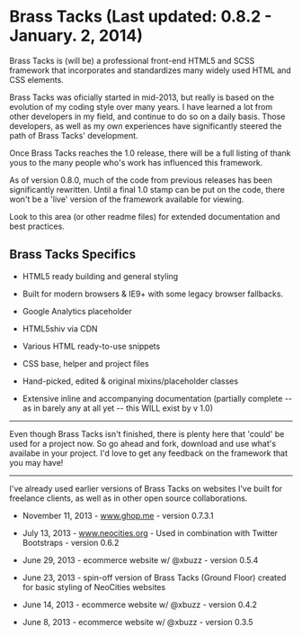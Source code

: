# Brass Tacks (Last updated: 0.8.2 - January. 2, 2014)

Brass Tacks is (will be) a professional front-end HTML5 and SCSS framework that incorporates and
standardizes many widely used HTML and CSS elements.

Brass Tacks was oficially started in mid-2013, but really is based on the evolution of my
coding style over many years. I have learned a lot from other developers in my field, and
continue to do so on a daily basis. Those developers, as well as my own experiences have
significantly steered the path of Brass Tacks' development.

Once Brass Tacks reaches the 1.0 release, there will be a full listing of thank yous to the
many people who's work has influenced this framework.

As of version 0.8.0, much of the code from previous releases has been significantly rewritten.
Until a final 1.0 stamp can be put on the code, there won't be a 'live' version of the framework
available for viewing.

Look to this area (or other readme files) for extended documentation and best practices.


## Brass Tacks Specifics

* HTML5 ready building and general styling
* Built for modern browsers & IE9+ with some legacy browser fallbacks.
* Google Analytics placeholder
* HTML5shiv via CDN
* Various HTML ready-to-use snippets
* CSS base, helper and project files
* Hand-picked, edited & original mixins/placeholder classes

* Extensive inline and accompanying documentation (partially complete -- as in barely any at all yet -- this WILL exist by v 1.0)

<hr />

Even though Brass Tacks isn't finished, there is plenty here that 'could' be used for a project now.
So go ahead and fork, download and use what's availabe in your project.  I'd love to get any feedback
on the framework that you may have!

<hr />


I've already used earlier versions of Brass Tacks on websites I've built for freelance clients, as
well as in other open source collaborations.

* November 11, 2013     - www.ghop.me - version 0.7.3.1

* July 13, 2013         - www.neocities.org - Used in combination with
                          Twitter Bootstraps - version 0.6.2

* June 29, 2013         - ecommerce website w/ @xbuzz - version 0.5.4

* June 23, 2013         - spin-off version of Brass Tacks (Ground Floor) created
                          for basic styling of NeoCities websites

* June 14, 2013         - ecommerce website w/ @xbuzz - version 0.4.2

* June 8, 2013          - ecommerce website w/ @xbuzz - version 0.3.5
